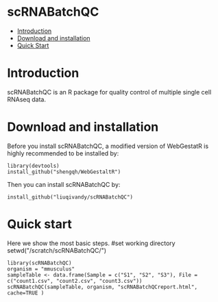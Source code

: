 scRNABatchQC
==========
* [Introduction](#introduction)
* [Download and installation](#download)
* [Quick Start](#example)

<a name="introduction"/>

# Introduction

scRNABatchQC is an R package for quality control of multiple single cell RNAseq data.

<a name="download"/>

# Download and installation

Before you install scRNABatchQC, a modified version of WebGestatR is highly recommended to be installed by:

	library(devtools)
	install_github("shengqh/WebGestaltR")

Then you can install scRNABatchQC by:

	install_github("liuqivandy/scRNABatchQC")
  
<a name="example"/>

# Quick start

Here we show the most basic steps.
        #set working directory
	setwd("/scratch/scRNABatchQC/")    
		
	library(scRNABatchQC)
	organism = "mmusculus"
	sampleTable <- data.frame(Sample = c("S1", "S2", "S3"), File = c("count1.csv", "count2.csv", "count3.csv"))
	scRNABatchQC(sampleTable, organism, "scRNABatchQCreport.html", cache=TRUE )
